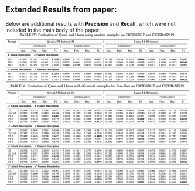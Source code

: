 ## Extended Results from paper:
Below are additional results with **Precision** and **Recall**, which were not included in the main body of the paper:
 ![Table 4 Results](./table4.png) ![Table 5 Results](./table5.png)

